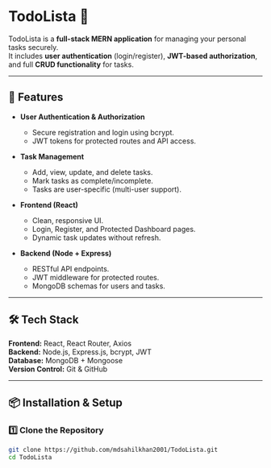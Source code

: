  # TodoLista 📝

TodoLista is a **full-stack MERN application** for managing your personal tasks securely.  
It includes **user authentication** (login/register), **JWT-based authorization**, and full **CRUD functionality** for tasks.

---

## 🚀 Features

- **User Authentication & Authorization**
  - Secure registration and login using bcrypt.
  - JWT tokens for protected routes and API access.
  
- **Task Management**
  - Add, view, update, and delete tasks.
  - Mark tasks as complete/incomplete.
  - Tasks are user-specific (multi-user support).

- **Frontend (React)**
  - Clean, responsive UI.
  - Login, Register, and Protected Dashboard pages.
  - Dynamic task updates without refresh.

- **Backend (Node + Express)**
  - RESTful API endpoints.
  - JWT middleware for protected routes.
  - MongoDB schemas for users and tasks.

---

## 🛠 Tech Stack

**Frontend:** React, React Router, Axios  
**Backend:** Node.js, Express.js, bcrypt, JWT  
**Database:** MongoDB + Mongoose  
**Version Control:** Git & GitHub  

---

## 📦 Installation & Setup

### 1️⃣ Clone the Repository

```bash
git clone https://github.com/mdsahilkhan2001/TodoLista.git
cd TodoLista
